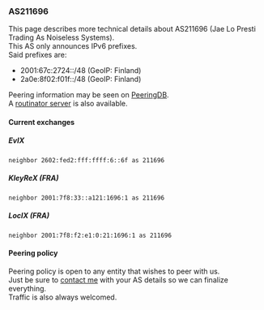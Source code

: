 ### AS211696

This page describes more technical details about AS211696 (Jae Lo Presti Trading As Noiseless Systems).  
This AS only announces IPv6 prefixes.  
Said prefixes are:

 - 2001:67c:2724::/48 (GeoIP: Finland)
 - 2a0e:8f02:f01f::/48 (GeoIP: Finland)

Peering information may be seen on [PeeringDB](https://www.peeringdb.com/asn/211696).  
A [routinator server](https://routinator.jae.fi) is also available.

#### Current exchanges

##### EvIX

```
neighbor 2602:fed2:fff:ffff:6::6f as 211696
```

##### KleyReX (FRA)

```
neighbor 2001:7f8:33::a121:1696:1 as 211696
```

##### LocIX (FRA)

```
neighbor 2001:7f8:f2:e1:0:21:1696:1 as 211696
```

#### Peering policy

Peering policy is open to any entity that wishes to peer with us.  
Just be sure to [contact me](/contact) with your AS details so we can finalize everything.  
Traffic is also always welcomed.
